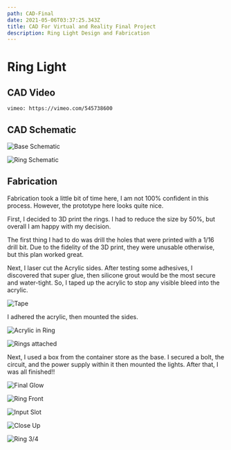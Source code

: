 ```yaml
---
path: CAD-Final
date: 2021-05-06T03:37:25.343Z
title: CAD For Virtual and Reality Final Project
description: Ring Light Design and Fabrication
---
```

# Ring Light

## CAD Video

`vimeo: https://vimeo.com/545738600`

## CAD Schematic

![Base Schematic](/../assets/cad/final/base.png)

![Ring Schematic](/../assets/cad/final/ring.png)

## Fabrication

Fabrication took a little bit of time here, I am not 100% confident in this process. However, the prototype here looks quite nice. 

First, I decided to 3D print the rings. I had to reduce the size by 50%, but overall I am happy with my decision. 

The first thing I had to do was drill the holes that were printed with a 1/16 drill bit. Due to the fidelity of the 3D print, they were unusable otherwise, but this plan worked great.

Next, I laser cut the Acrylic sides. After testing some adhesives, I discovered that super glue, then silicone grout would be the most secure and water-tight. So, I taped up the acrylic to stop any visible bleed into the acrylic.

![Tape](/../assets/energy/solar/final/tapedrings.jpg)

I adhered the acrylic, then mounted the sides.

![Acrylic in Ring](/../assets/energy/solar/final/acrylicInRing.jpg)

![Rings attached](/../assets/energy/solar/final/rings_combined.jpg)

Next, I used a box from the container store as the base. I secured a bolt, the circuit, and the power supply within it then mounted the lights. After that, I was all finished!!

![Final Glow](/../assets/energy/solar/final/finalGlow.jpg)

![Ring Front](/../assets/energy/solar/final/ringFront.jpg)

![Input Slot](/../assets/energy/solar/final/inputSlot.jpg)

![Close Up](/../assets/energy/solar/final/closeUp.jpg)

![Ring 3/4](/../assets/energy/solar/final/final_3_4.jpg)